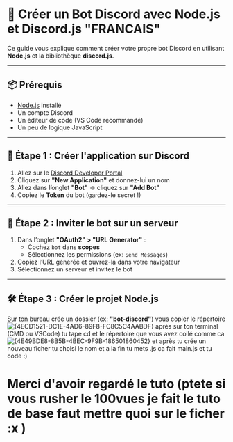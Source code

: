 # 🤖 Créer un Bot Discord avec Node.js et Discord.js "FRANCAIS"

Ce guide vous explique comment créer votre propre bot Discord en utilisant **Node.js** et la bibliothèque **discord.js**.

---

## 📦 Prérequis

- [Node.js](https://nodejs.org/) installé
- Un compte Discord
- Un éditeur de code (VS Code recommandé)
- Un peu de logique JavaScript

---

## 🚀 Étape 1 : Créer l'application sur Discord

1. Allez sur le [Discord Developer Portal](https://discord.com/developers/applications)
2. Cliquez sur **"New Application"** et donnez-lui un nom
3. Allez dans l’onglet **"Bot"** → cliquez sur **"Add Bot"**
4. Copiez le **Token** du bot (gardez-le secret !)

---

## 🔗 Étape 2 : Inviter le bot sur un serveur

1. Dans l’onglet **"OAuth2" > "URL Generator"** :
   - Cochez `bot` dans **scopes**
   - Sélectionnez les permissions (ex: `Send Messages`)
2. Copiez l’URL générée et ouvrez-la dans votre navigateur
3. Sélectionnez un serveur et invitez le bot

---

## 🛠️ Étape 3 : Créer le projet Node.js

Sur ton bureau crée un dossier (ex: **"bot-discord"**)
vous copier le répertoire ![{4ECD1521-DC1E-4AD6-89F8-FC8C5C4AABDF}](https://github.com/user-attachments/assets/74065125-7a39-4d5c-83db-bb29413790c4)
après sur ton terminal (CMD ou VSCode) tu tape cd et le répertoire que vous avez collé comme ca![{4E49BDE8-8B5B-4BEC-9F9B-186501860452}](https://github.com/user-attachments/assets/2a8fffce-f973-4bc2-b70c-e1e65a513d77)
et après tu crée un nouveau ficher tu choisi le nom et a la fin tu mets .js ca fait main.js
et tu code :) 






 # Merci d'avoir regardé le tuto (ptete si vous rusher le 100vues je fait le tuto de base faut mettre quoi sur le ficher :x )
